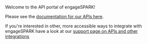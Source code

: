 Welcome to the API portal of engageSPARK!

Please see the [documentation for our APIs here](docs/).

If you're interested in other, more accessible ways to integrate with engageSPARK
have a look at our [support page on APIs and other integrations](https://www.engagespark.com/support/how-can-i-use-your-api/)

